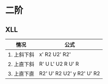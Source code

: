 # 二阶

## XLL

 情况       | 公式
 ---------- | ------
1. 上斜下斜 | x' R2 U2' R2'
2. 上直下斜 | R' U L' U2 R U' R 
3. 上直下直 | R2' U' R2 U2' y R2' U' R2 